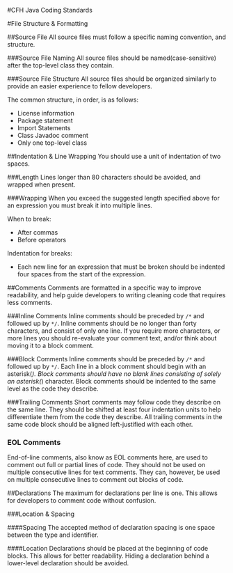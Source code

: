 #CFH Java Coding Standards

#File Structure & Formatting

##Source File
All source files must follow a specific naming convention, and structure.

###Source File Naming
All source files should be named(case-sensitive) after the top-level class they contain.

###Source File Structure
All source files should be organized similarly to provide an easier experience to fellow developers.

The common structure, in order, is as follows:

- License information
- Package statement
- Import Statements
- Class Javadoc comment
- Only one top-level class

##Indentation & Line Wrapping
You should use a unit of indentation of two spaces.

###Length
Lines longer than 80 characters should be avoided, and wrapped when present.

###Wrapping
When you exceed the suggested length specified above for an expression you must break it
into multiple lines.


When to break:

- After commas
- Before operators


Indentation for breaks:

- Each new line for an expression that must be broken should be indented four spaces
from the start of the expression.

##Comments
Comments are formatted in a specific way to improve readability, and help guide developers to writing cleaning
code that requires less comments.

###Inline Comments
Inline comments should be preceded by `/*` and followed up by `*/`. Inline comments should be no longer than
forty characters, and consist of only one line. If you require more characters, or more lines you should re-evaluate your comment text, and/or think about moving it to a block comment.

###Block Comments
Inline comments should be preceded by `/*` and followed up by `*/`. Each line in a block comment should begin with an asterisk(*). Block comments should have no blank lines consisting of solely an asterisk(*) character. Block comments should be indented to the same level as the code they describe.

###Trailing Comments
Short comments may follow code they describe on the same line. They should be shifted at least four indentation units to help differentiate them from the code they describe. All trailing comments in the same code block should be aligned left-justified with each other.

### EOL Comments
End-of-line comments, also know as EOL comments here, are used to comment out full or partial lines of code. They should not be used on multiple consecutive lines for text comments. They can, however, be used on multiple consecutive lines to comment out blocks of code.

##Declarations
The maximum for declarations per line is one. This allows for developers to comment code without confusion.

###Location & Spacing

####Spacing
The accepted method of declaration spacing is one space between the type and identifier.

####Location
Declarations should be placed at the beginning of code blocks. This allows for better readability. Hiding a declaration behind a lower-level declaration should be avoided.